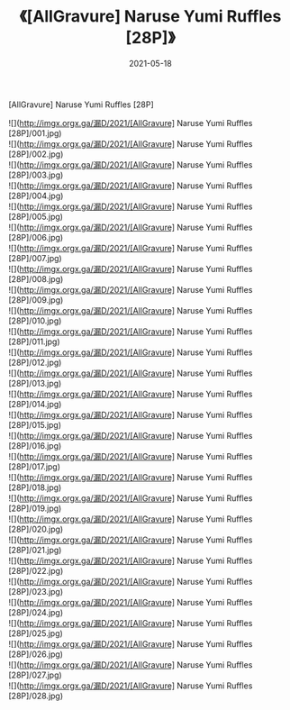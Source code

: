 ﻿---
layout: post
title:  《[AllGravure] Naruse Yumi Ruffles [28P]》
date:   2021-05-18
img: http://imgx.orgx.ga/漏D/2021/[AllGravure] Naruse Yumi Ruffles [28P]/000.jpg
categories: [美女, 清纯, 唯美]
---

[AllGravure] Naruse Yumi Ruffles [28P]

  ![](http://imgx.orgx.ga/漏D/2021/[AllGravure] Naruse Yumi Ruffles [28P]/001.jpg) <br> ![](http://imgx.orgx.ga/漏D/2021/[AllGravure] Naruse Yumi Ruffles [28P]/002.jpg) <br> ![](http://imgx.orgx.ga/漏D/2021/[AllGravure] Naruse Yumi Ruffles [28P]/003.jpg) <br> ![](http://imgx.orgx.ga/漏D/2021/[AllGravure] Naruse Yumi Ruffles [28P]/004.jpg) <br> ![](http://imgx.orgx.ga/漏D/2021/[AllGravure] Naruse Yumi Ruffles [28P]/005.jpg) <br> ![](http://imgx.orgx.ga/漏D/2021/[AllGravure] Naruse Yumi Ruffles [28P]/006.jpg) <br> ![](http://imgx.orgx.ga/漏D/2021/[AllGravure] Naruse Yumi Ruffles [28P]/007.jpg) <br> ![](http://imgx.orgx.ga/漏D/2021/[AllGravure] Naruse Yumi Ruffles [28P]/008.jpg) <br> ![](http://imgx.orgx.ga/漏D/2021/[AllGravure] Naruse Yumi Ruffles [28P]/009.jpg) <br> ![](http://imgx.orgx.ga/漏D/2021/[AllGravure] Naruse Yumi Ruffles [28P]/010.jpg) <br> ![](http://imgx.orgx.ga/漏D/2021/[AllGravure] Naruse Yumi Ruffles [28P]/011.jpg) <br> ![](http://imgx.orgx.ga/漏D/2021/[AllGravure] Naruse Yumi Ruffles [28P]/012.jpg) <br> ![](http://imgx.orgx.ga/漏D/2021/[AllGravure] Naruse Yumi Ruffles [28P]/013.jpg) <br> ![](http://imgx.orgx.ga/漏D/2021/[AllGravure] Naruse Yumi Ruffles [28P]/014.jpg) <br> ![](http://imgx.orgx.ga/漏D/2021/[AllGravure] Naruse Yumi Ruffles [28P]/015.jpg) <br> ![](http://imgx.orgx.ga/漏D/2021/[AllGravure] Naruse Yumi Ruffles [28P]/016.jpg) <br> ![](http://imgx.orgx.ga/漏D/2021/[AllGravure] Naruse Yumi Ruffles [28P]/017.jpg) <br> ![](http://imgx.orgx.ga/漏D/2021/[AllGravure] Naruse Yumi Ruffles [28P]/018.jpg) <br> ![](http://imgx.orgx.ga/漏D/2021/[AllGravure] Naruse Yumi Ruffles [28P]/019.jpg) <br> ![](http://imgx.orgx.ga/漏D/2021/[AllGravure] Naruse Yumi Ruffles [28P]/020.jpg) <br> ![](http://imgx.orgx.ga/漏D/2021/[AllGravure] Naruse Yumi Ruffles [28P]/021.jpg) <br> ![](http://imgx.orgx.ga/漏D/2021/[AllGravure] Naruse Yumi Ruffles [28P]/022.jpg) <br> ![](http://imgx.orgx.ga/漏D/2021/[AllGravure] Naruse Yumi Ruffles [28P]/023.jpg) <br> ![](http://imgx.orgx.ga/漏D/2021/[AllGravure] Naruse Yumi Ruffles [28P]/024.jpg) <br> ![](http://imgx.orgx.ga/漏D/2021/[AllGravure] Naruse Yumi Ruffles [28P]/025.jpg) <br> ![](http://imgx.orgx.ga/漏D/2021/[AllGravure] Naruse Yumi Ruffles [28P]/026.jpg) <br> ![](http://imgx.orgx.ga/漏D/2021/[AllGravure] Naruse Yumi Ruffles [28P]/027.jpg) <br> ![](http://imgx.orgx.ga/漏D/2021/[AllGravure] Naruse Yumi Ruffles [28P]/028.jpg) <br>